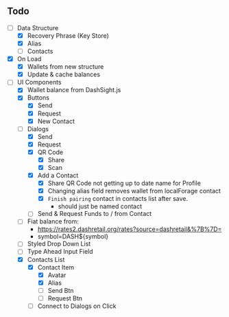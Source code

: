 ## Todo
 - [ ] Data Structure
   - [x] Recovery Phrase (Key Store)
   - [x] Alias
   - [ ] Contacts
 - [x] On Load
   - [x] Wallets from new structure
   - [x] Update & cache balances
 - [ ] UI Components
   - [x] Wallet balance from DashSight.js
   - [x] Buttons
     - [x] Send
     - [x] Request
     - [x] New Contact
   - [ ] Dialogs
     - [x] Send
     - [x] Request
     - [x] QR Code
       - [x] Share
       - [x] Scan
     - [x] Add a Contact
       - [x] Share QR Code not getting up to date name for Profile
       - [x] Changing alias field removes wallet from localForage contact
       - [x] `Finish pairing` contact in contacts list after save.
         - should just be named contact
     - [ ] Send & Request Funds to / from Contact
   - [ ] Fiat balance from:
     - https://rates2.dashretail.org/rates?source=dashretail&%7B%7D=
     - symbol=DASH${symbol}
   - [ ] Styled Drop Down List
   - [ ] Type Ahead Input Field
   - [x] Contacts List
     - [x] Contact Item
       - [x] Avatar
       - [x] Alias
       - [ ] Send Btn
       - [ ] Request Btn
     - [ ] Connect to Dialogs on Click
